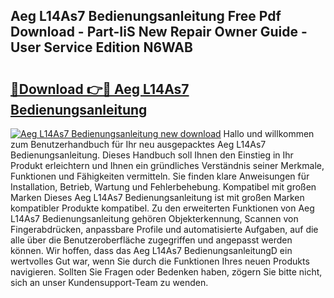 ## Aeg L14As7 Bedienungsanleitung Free Pdf Download - Part-IiS New Repair Owner Guide - User Service Edition N6WAB

# <h2><a href="http://df3z368.blite.top/?on=Aeg+L14As7+Bedienungsanleitung">🔗Download 👉🔴 Aeg L14As7 Bedienungsanleitung</a></h2>

[![Aeg L14As7 Bedienungsanleitung new download](https://i.imgur.com/lujVjoI.png)](http://df3z368.blite.top/?on=Aeg+L14As7+Bedienungsanleitung)
Hallo und willkommen zum Benutzerhandbuch für Ihr neu ausgepacktes Aeg L14As7 Bedienungsanleitung. Dieses Handbuch soll Ihnen den Einstieg in Ihr Produkt erleichtern und Ihnen ein gründliches Verständnis seiner Merkmale, Funktionen und Fähigkeiten vermitteln. Sie finden klare Anweisungen für Installation, Betrieb, Wartung und Fehlerbehebung. Kompatibel mit großen Marken Dieses Aeg L14As7 Bedienungsanleitung ist mit großen Marken kompatibler Produkte kompatibel. Zu den erweiterten Funktionen von Aeg L14As7 Bedienungsanleitung gehören Objekterkennung, Scannen von Fingerabdrücken, anpassbare Profile und automatisierte Aufgaben, auf die alle über die Benutzeroberfläche zugegriffen und angepasst werden können. Wir hoffen, dass das Aeg L14As7 BedienungsanleitungD ein wertvolles Gut war, wenn Sie durch die Funktionen Ihres neuen Produkts navigieren. Sollten Sie Fragen oder Bedenken haben, zögern Sie bitte nicht, sich an unser Kundensupport-Team zu wenden.
